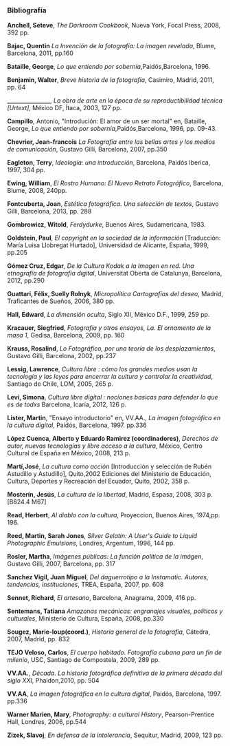 ### Bibliografía

**Anchell, Seteve**, _The Darkroom Cookbook_, Nueva York, Focal Press, 2008, 392 pp.

**Bajac, Quentin** _La Invención de la fotografía: La imagen revelada_, Blume, Barcelona, 2011, pp.160 <morelia algo de el en fad y bc>

**Bataille, George**, _Lo que entiendo por sobernía_,Paidós,Barcelona, 1996.

**Benjamin, Walter**, _Breve historia de la fotografía_, Casimiro, Madrid, 2011, pp. 64

**_______________**, _La obra de arte en la época de su reproductibilidad técnica [Urtext]_, México DF,
Ítaca, 2003, 127 pp.

**Campillo**, Antonio, "Introdución: El amor de un ser mortal" en, Bataille, George, _Lo que entiendo por sobernía_,Paidós,Barcelona, 1996, pp. 09-43.

**Chevrier, Jean-francois** _La Fotografía entre las bellas artes y los medios de comunicación_, Gustavo Gilli, Barcelona, 2007, pp.350

**Eagleton, Terry**, _Ideología: una introducción_, Barcelona, Paidós Iberica, 1997, 304 pp.

**Ewing, William**, _El Rostro Humano: El Nuevo Retrato Fotográfico_, Barcelona, Blume, 2008,
240pp.

**Fontcuberta, Joan**, _Estética fotográfica. Una selección de textos_, Gustavo Gilli, Barcelona, 2013, pp. 288

**Gombrowicz, Witold**, _Ferdydurke_, Buenos Aires, Sudamericana, 1983.

**Goldstein, Paul**, _El copyright en la sociedad de la información_ [Traducción: María Luisa Llobregat Hurtado], Universidad de Alicante, España, 1999, pp.205

**Gómez Cruz, Edgar**, _De la Cultura Kodak a la Imagen en red. Una etnografía de fotografía digital_,  Universitat Oberta de Catalunya, Barcelona, 2012, pp.290

**Guattari, Félix, Suelly Rolnyk**, _Micropolítica Cartografías del deseo_, Madrid, Traficantes de Sueños,
2006, 380 pp.

**Hall, Edward**, _La dimensión oculta_, Siglo XII, México D.F., 1999, 259 pp.

**Kracauer, Siegfried**, _Fotografía y otros ensayos, La. El ornamento de la masa 1_, Gedisa, Barcelona, 2009, pp. 160 <Biblio Central>

**Krauss, Rosalind**, _Lo Fotográfico, por una teoría de los desplazamientos_, Gustavo Gilli, Barcelona, 2002, pp.237

**Lessig, Lawrence**, _Cultura libre : cómo los grandes medios usan la tecnología y las leyes para encerrar la cultura y controlar la creatividad_, Santiago de Chile, LOM, 2005, 265 p.

**Levi, Simona**, _Cultura libre digital : nociones basicas para defender lo que es de todxs_ Barcelona, Icaria, 2012, 126 p.

**Lister, Martin**, "Ensayo introductorio" en, VV.AA.,  _La imagen fotográfica en la cultura digital_, Paidós, Barcelona, 1997. pp.336

**López Cuenca, Alberto y Eduardo Ramirez (coordinadores)**, _Derechos de autor, nuevas tecnologías y libre acceso a la cultura_, México, Centro Cultural de España en México, 2008, 213 p.

**Martí,José**, _La cultura como acción_ [Introducción y selección de Rubén Astudillo y Astudillo], Quito,2002 Ediciones del Ministerio de Educación, Cultura, Deportes y Recreación del Ecuador, Quito, 2002, 358 p.

**Mosterín, Jesús**,
_La cultura de la libertad_, Madrid, Espasa, 2008, 303 p. [B824.4 M67]

﻿**Read, Herbert**, _Al diablo con la cultura_, Proyeccion, Buenos Aires, 1974,pp. 196.

**Reed, Martin, Sarah Jones**, _Silver Gelatin: A User's Guide to Liquid Photographic Emulsions_, Londres, Argentum, 1996, 144 pp.

**Rosler, Martha**, _Imágenes públicas: La función política de la imágen_, Gustavo Gilli, 2007, Barcelona, pp. 317

**Sanchez Vigil, Juan Miguel**, _Del daguerrotipo a la Instamatic. Autores, tendencias, instituciones_, TREA, España, 2007, pp. 608 <FFyL BC>

**Sennet, Richard**, _El artesano_, Barcelona, Anagrama, 2009, 416 pp.

**Sentemans, Tatiana** _Amazonas mecánicas: engranajes visuales, políticos y culturales_, Ministerio de Cultura, España, 2008, pp.330

**Sougez, Marie-loup(coord.)**, _Historia general de la fotografía_, Cátedra, 2007, Madrid, pp. 832

**TEJO Veloso, Carlos**, _El cuerpo habitado. Fotografía cubana para un fin de milenio_, USC, Santiago
de Compostela, 2009, 289 pp.

**VV.AA.**, _Década. La historia fotográfica definitiva de la primera década del siglo XXI_, Phaidon,2010, pp. 504

**VV.AA**,  _La imagen fotográfica en la cultura digital_, Paidós, Barcelona, 1997. pp.336

**Warner Marien, Mary**, _Photography: a cultural History_, Pearson-Prentice Hall, Londres, 2006, pp.544

**Zizek, Slavoj**, _En defensa de la intolerancia_, Sequitur, Madrid, 2009, 123 pp.
